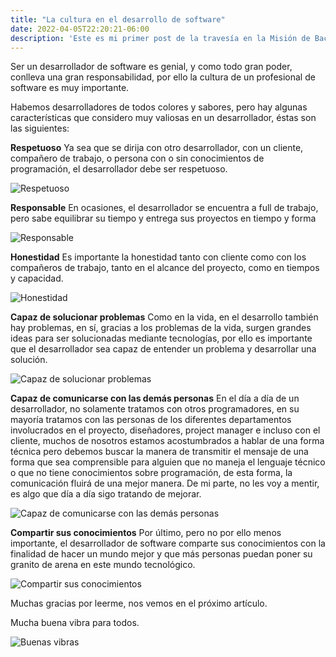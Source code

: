 ```yaml
---
title: "La cultura en el desarrollo de software"
date: 2022-04-05T22:20:21-06:00
description: 'Este es mi primer post de la travesía en la Misión de Backend con Node JS de Launch X, en donde conocerás sobre las características de un desarrollador de software'
---
```


Ser un desarrollador de software es genial, y como todo gran poder, conlleva una gran responsabilidad, por ello la cultura de un profesional de software es muy importante.

Habemos desarrolladores de todos colores y sabores, pero hay algunas características que considero muy valiosas en un desarrollador, éstas son las siguientes:

**Respetuoso**
Ya sea que se dirija con otro desarrollador, con un cliente, compañero de trabajo, o persona con o sin conocimientos de programación, el desarrollador debe ser respetuoso.

![Respetuoso](https://media4.giphy.com/media/frMqKyYKvrogCVL4uO/giphy.gif?cid=790b761120dba65d5ba2564060d4b7c4839d5ea4729e8d58&rid=giphy.gif&ct=g)


**Responsable**
En ocasiones, el desarrollador se encuentra a full de trabajo, pero sabe equilibrar su tiempo y entrega sus proyectos en tiempo y forma

![Responsable](https://media0.giphy.com/media/QMHoU66sBXqqLqYvGO/giphy.gif?cid=ecf05e474kdykjnzzmjmyw8n2xhqja4yngzr7gd68vlt389p&rid=giphy.gif&ct=g)


**Honestidad**
Es importante la honestidad tanto con cliente como con los compañeros de trabajo, tanto en el alcance del proyecto, como en tiempos y capacidad.

![Honestidad](https://media1.giphy.com/media/4Zkmr3SKC50aQuMtI2/giphy.gif?cid=ecf05e47xmr98dpftmy5cfyh6vdk0jpfbdwscoyv455uwqox&rid=giphy.gif&ct=g)


**Capaz de solucionar problemas**
Como en la vida, en el desarrollo también hay problemas, en sí, gracias a los problemas de la vida, surgen grandes ideas para ser solucionadas mediante tecnologías, por ello es importante que el desarrollador sea capaz de entender un problema y desarrollar una solución.

![Capaz de solucionar problemas](https://media0.giphy.com/media/UKkes2qN2T70s/giphy.gif?cid=ecf05e47dqbdm3a1pd9d5nejfp8xqof97ru7x1vtog8pu8xa&rid=giphy.gif&ct=g)


**Capaz de comunicarse con las demás personas**
En el día a día de un desarrollador, no solamente tratamos con otros programadores, en su mayoría tratamos con las personas de los diferentes departamentos involucrados en el proyecto, diseñadores, project manager e incluso con el cliente, muchos de nosotros estamos acostumbrados a hablar de una forma técnica pero debemos buscar la manera de transmitir el mensaje de una forma que sea comprensible para alguien que no maneja el lenguaje técnico o que no tiene conocimientos sobre programación, de esta forma, la comunicación fluirá de una mejor manera. De mi parte, no les voy a mentir, es algo que día a día sigo tratando de mejorar.

![Capaz de comunicarse con las demás personas](https://media0.giphy.com/media/UfEfvvcxW5F6g/giphy.gif?cid=ecf05e476j5mnjrenphaecgbwcjit2w67qfv7848irygb1k5&rid=giphy.gif&ct=g)


**Compartir sus conocimientos**
Por último, pero no por ello menos importante, el desarrollador de software comparte sus conocimientos con la finalidad de hacer un mundo mejor y que más personas puedan poner su granito de arena en este mundo tecnológico.

![Compartir sus conocimientos](https://media0.giphy.com/media/xUA7aPEybD1cLJl6cU/giphy.gif?cid=790b76119d0469163cb13f7909a2d8e1dc3606b40a73ff4b&rid=giphy.gif&ct=g)


Muchas gracias por leerme, nos vemos en el próximo artículo.

Mucha buena vibra para todos.

![Buenas vibras](https://media0.giphy.com/media/qVMWAFTTfINq/giphy.gif?cid=790b7611b66a60e81d5293d40006cd33ce01c37aa8e76de4&rid=giphy.gif&ct=g)
